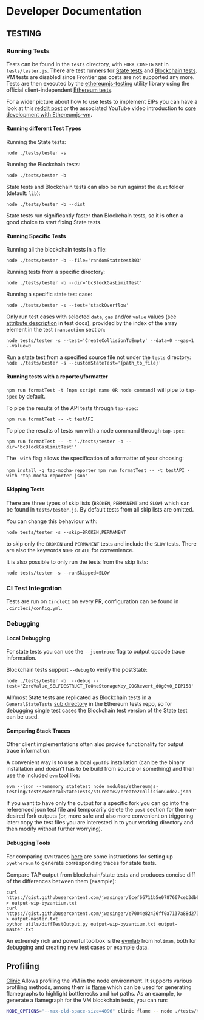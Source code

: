 # Developer Documentation

## TESTING

### Running Tests

Tests can be found in the ``tests`` directory, with ``FORK_CONFIG`` set in ``tests/tester.js``. There are test runners for [State tests](http://www.ethdocs.org/en/latest/contracts-and-transactions/ethereum-tests/state_tests/index.html) and [Blockchain tests](http://www.ethdocs.org/en/latest/contracts-and-transactions/ethereum-tests/blockchain_tests/index.html). VM tests are disabled since Frontier gas costs are not supported any more. Tests are then executed by the [ethereumjs-testing](https://github.com/ethereumjs/ethereumjs-testing) utility library using the official client-independent [Ethereum tests](https://github.com/ethereum/tests).

For a wider picture about how to use tests to implement EIPs you can have a look at this [reddit post](https://www.reddit.com/r/ethereum/comments/6kc5g3/ethereumjs_team_is_seeking_contributors/)
or the associated YouTube video introduction to [core development with Ethereumjs-vm](https://www.youtube.com/watch?v=L0BVDl6HZzk&feature=youtu.be).

#### Running different Test Types

Running the State tests:

`node ./tests/tester -s`

Running the Blockchain tests:

`node ./tests/tester -b`

State tests and Blockchain tests can also be run against the ``dist`` folder (default: ``lib``):
  
`node ./tests/tester -b --dist`

State tests run significantly faster than Blockchain tests, so it is often a good choice to start fixing State tests.

#### Running Specific Tests

Running all the blockchain tests in a file:

`node ./tests/tester -b --file='randomStatetest303'`

Running tests from a specific directory:

`node ./tests/tester -b --dir='bcBlockGasLimitTest'`

Running a specific state test case:

`node ./tests/tester -s --test='stackOverflow'`

Only run test cases with selected ``data``, ``gas`` and/or ``value`` values (see 
[attribute description](http://ethereum-tests.readthedocs.io/en/latest/test_types/state_tests.html) in 
test docs), provided by the index of the array element in the test ``transaction`` section:

`node tests/tester -s --test='CreateCollisionToEmpty' --data=0 --gas=1 --value=0`

Run a state test from a specified source file not under the ``tests`` directory:
`node ./tests/tester -s --customStateTest='{path_to_file}'`

#### Running tests with a reporter/formatter

`npm run formatTest -t [npm script name OR node command]` will pipe to `tap-spec` by default.

To pipe the results of the API tests through `tap-spec`:

`npm run formatTest -- -t testAPI`

To pipe the results of tests run with a node command through `tap-spec`:

`npm run formatTest -- -t "./tests/tester -b --dir='bcBlockGasLimitTest'"`

The `-with` flag allows the specification of a formatter of your choosing:

`npm install -g tap-mocha-reporter`
`npm run formatTest -- -t testAPI -with 'tap-mocha-reporter json'`

#### Skipping Tests

There are three types of skip lists (``BROKEN``, ``PERMANENT`` and ``SLOW``) which
can be found in ``tests/tester.js``. By default tests from all skip lists are omitted.

You can change this behaviour with:

`node tests/tester -s --skip=BROKEN,PERMANENT`

to skip only the ``BROKEN`` and ``PERMANENT`` tests and include the ``SLOW`` tests.
There are also the keywords ``NONE`` or ``ALL`` for convenience.

It is also possible to only run the tests from the skip lists:

`node tests/tester -s --runSkipped=SLOW`

### CI Test Integration

Tests are run on ``CircleCI`` on every PR, configuration can be found in ``.circleci/config.yml``.

### Debugging

#### Local Debugging

For state tests you can use the ``--jsontrace`` flag to output opcode trace information.

Blockchain tests support `--debug` to verify the postState:

`node ./tests/tester -b  --debug --test='ZeroValue_SELFDESTRUCT_ToOneStorageKey_OOGRevert_d0g0v0_EIP158'`

All/most State tests are replicated as Blockchain tests in a ``GeneralStateTests`` [sub directory](https://github.com/ethereum/tests/tree/develop/BlockchainTests/GeneralStateTests) in the Ethereum tests repo, so for debugging single test cases the Blockchain test version of the State test can be used.

#### Comparing Stack Traces

Other client implementations often also provide functionality for output trace information.

A convenient way is to use a local ``gpuffs`` installation (can be the binary installation and doesn't has to be build from source or something) and then use the included ``evm`` tool like:

```shell
evm --json --nomemory statetest node_modules/ethereumjs-testing/tests/GeneralStateTests/stCreate2/create2collisionCode2.json
```

If you want to have only the output for a specific fork you can go into the referenced json test file and temporarily delete the ``post`` section for the non-desired fork outputs (or, more safe and also more convenient on triggering later: copy the test files you are interested in to your working directory and then modify without further worrying).

#### Debugging Tools

For comparing ``EVM`` traces [here](https://gist.github.com/cdetrio/41172f374ae32047a6c9e97fa9d09ad0) are some instructions for setting up ``pyethereum`` to generate corresponding traces for state tests.

Compare TAP output from blockchain/state tests and produces concise diff of the differences between them (example):

```
curl https://gist.githubusercontent.com/jwasinger/6cef66711b5e0787667ceb3db6bea0dc/raw/0740f03b4ce90d0955d5aba1e0c30ce698c7145a/gistfile1.txt > output-wip-byzantium.txt
curl https://gist.githubusercontent.com/jwasinger/e7004e82426ff0a7137a88d273f11819/raw/66fbd58722747ebe4f7006cee59bbe22461df8eb/gistfile1.txt > output-master.txt
python utils/diffTestOutput.py output-wip-byzantium.txt output-master.txt
```

An extremely rich and powerful toolbox is the [evmlab](https://github.com/holiman/evmlab) from ``holiman``, both for debugging and creating new test cases or example data.

## Profiling

[Clinic](https://github.com/nearform/node-clinic) Allows profiling the VM in the node environment. It supports various profiling methods, among them is [flame](https://github.com/nearform/node-clinic-flame) which can be used for generating flamegraphs to highlight bottlenecks and hot paths. As an example, to generate a flamegraph for the VM blockchain tests, you can run:

```sh
NODE_OPTIONS="--max-old-space-size=4096" clinic flame -- node ./tests/tester.js -b --excludeDir='GeneralStateTests'
```
